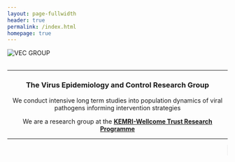 ```yaml
---
layout: page-fullwidth
header: true
permalink: /index.html
homepage: true
---
```


<div class="row-30">
<center>
  <div class="small-12 small-centered columns">
   <!-- <img src="{{ site.url }}/images/banner3.png" alt="VEC GROUP">  -->
   <img src="{{ site.url }}/images/veclab-members.jpg" alt="VEC GROUP">
  </div>
  </center>
</div>
<br>

<hr >

<div>
<section>
<center>
<p>
<h3>The Virus Epidemiology and Control Research Group</h3>
</p>
<p>
We conduct intensive long term studies into population dynamics of viral pathogens informing intervention strategies
</p>

<p>
We are a research group at the <a href="http://www.kemri-wellcome.org" target="_blank"><strong>KEMRI-Wellcome Trust Research Programme</strong></a>
</p>
</center>
</section>
</div>

<hr>

<!-- Three columns of text below the carousel -->
<div class="row">
<section>
<div class="large-4 columns  text-center" style="border-right: dotted #d8d8d8 1px;">

<div class="">
</div><!-- /.col-lg-4 -->

<div class="large-4 columns text-center" >

<div class="">
<h5> </h5>
</div>

</div><!-- /.col-lg-4 -->
